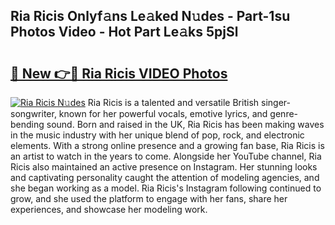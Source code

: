 ## Ria Ricis Onlyf𝚊ns Le𝚊ked N𝚞des - Part-1su Photos Video - Hot Part Le𝚊ks 5pjSl

# <h2><a href="http://ab51658.deff.icu/?id=Ria+Ricis">🔗 New 👉🔴 Ria Ricis VIDEO Photos</a></h2>

[![Ria Ricis N𝚞des](https://i.imgur.com/rIISA9y.gif)](http://ab51658.deff.icu/?id=Ria+Ricis)
Ria Ricis is a talented and versatile British singer-songwriter, known for her powerful vocals, emotive lyrics, and genre-bending sound. Born and raised in the UK, Ria Ricis has been making waves in the music industry with her unique blend of pop, rock, and electronic elements. With a strong online presence and a growing fan base, Ria Ricis is an artist to watch in the years to come. Alongside her YouTube channel, Ria Ricis also maintained an active presence on Instagram. Her stunning looks and captivating personality caught the attention of modeling agencies, and she began working as a model. Ria Ricis's Instagram following continued to grow, and she used the platform to engage with her fans, share her experiences, and showcase her modeling work.
